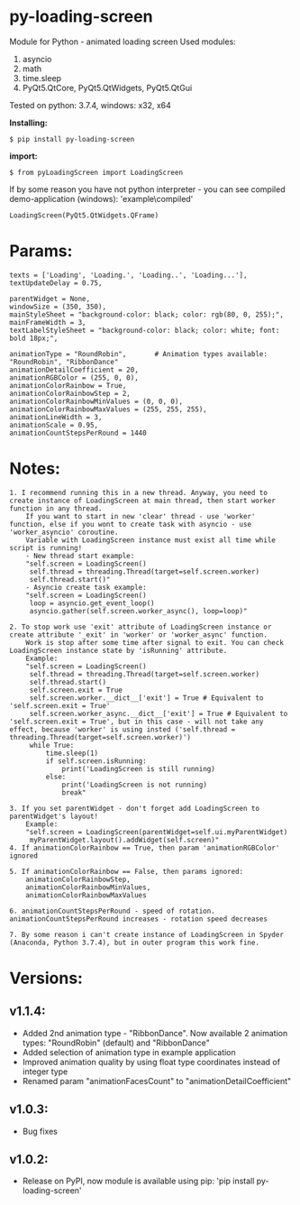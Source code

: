 # py-loading-screen

Module for Python - animated loading screen
Used modules:
  1. asyncio
  2. math
  3. time.sleep
  4. PyQt5.QtCore, PyQt5.QtWidgets, PyQt5.QtGui

Tested on python: 3.7.4, windows: x32, x64

**Installing:**

    $ pip install py-loading-screen

**import:**

    $ from pyLoadingScreen import LoadingScreen

If by some reason you have not python interpreter - you can see compiled demo-application (windows): 'example\compiled'

    LoadingScreen(PyQt5.QtWidgets.QFrame)

# **Params:**

    texts = ['Loading', 'Loading.', 'Loading..', 'Loading...'],
    textUpdateDelay = 0.75,

    parentWidget = None,
    windowSize = (350, 350),
    mainStyleSheet = "background-color: black; color: rgb(80, 0, 255);",
    mainFrameWidth = 3,
    textLabelStyleSheet = "background-color: black; color: white; font: bold 18px;",

    animationType = "RoundRobin",       # Animation types available: "RoundRobin", "RibbonDance"
    animationDetailСoefficient = 20,
    animationRGBColor = (255, 0, 0),
    animationColorRainbow = True,
    animationColorRainbowStep = 2,
    animationColorRainbowMinValues = (0, 0, 0),
    animationColorRainbowMaxValues = (255, 255, 255),
    animationLineWidth = 3,
    animationScale = 0.95,
    animationCountStepsPerRound = 1440


# **Notes:**

    1. I recommend running this in a new thread. Anyway, you need to create instance of LoadingScreen at main thread, then start worker function in any thread.
        If you want to start in new 'clear' thread - use 'worker' function, else if you wont to create task with asyncio - use 'worker_asyncio' coroutine.
        Variable with LoadingScreen instance must exist all time while script is running!
        - New thread start example:
        "self.screen = LoadingScreen()
         self.thread = threading.Thread(target=self.screen.worker)
         self.thread.start()"
        - Asyncio create task example:
        "self.screen = LoadingScreen()
         loop = asyncio.get_event_loop()
         asyncio.gather(self.screen.worker_async(), loop=loop)"
    
    2. To stop work use 'exit' attribute of LoadingScreen instance or create attribute '_exit' in 'worker' or 'worker_async' function.
        Work is stop after some time after signal to exit. You can check LoadingScreen instance state by 'isRunning' attribute.
        Example:
        "self.screen = LoadingScreen()
         self.thread = threading.Thread(target=self.screen.worker)
         self.thread.start()
         self.screen.exit = True
         self.screen.worker.__dict__['exit'] = True # Equivalent to 'self.screen.exit = True'
         self.screen.worker_async.__dict__['exit'] = True # Equivalent to 'self.screen.exit = True', but in this case - will not take any effect, because 'worker' is using insted ('self.thread = threading.Thread(target=self.screen.worker)')
         while True:
             time.sleep(1)
             if self.screen.isRunning:
                 print('LoadingScreen is still running)
             else:
                 print('LoadingScreen is not running)
                 break"

    3. If you set parentWidget - don't forget add LoadingScreen to parentWidget's layout!
        Example:
        "self.screen = LoadingScreen(parentWidget=self.ui.myParentWidget)
         myParentWidget.layout().addWidget(self.screen)"
    4. If animationColorRainbow == True, then param 'animationRGBColor' ignored

    5. If animationColorRainbow == False, then params ignored:
        animationColorRainbowStep,
        animationColorRainbowMinValues,
        animationColorRainbowMaxValues
    
    6. animationCountStepsPerRound - speed of rotation. animationCountStepsPerRound increases - rotation speed decreases

    7. By some reason i can't create instance of LoadingScreen in Spyder (Anaconda, Python 3.7.4), but in outer program this work fine.


# **Versions:**

## **v1.1.4:**

+ Added 2nd animation type - "RibbonDance". Now available 2 animation types: "RoundRobin" (default) and "RibbonDance"
+ Added selection of animation type in example application
+ Improved animation quality by using float type coordinates instead of integer type
+ Renamed param "animationFacesCount" to "animationDetailСoefficient"


## **v1.0.3:**
+ Bug fixes


## **v1.0.2:**
+ Release on PyPI, now module is available using pip: 'pip install py-loading-screen'